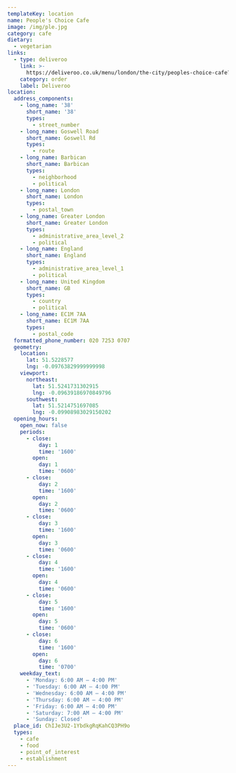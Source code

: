 ```yaml
---
templateKey: location
name: People's Choice Cafe
image: /img/ple.jpg
category: cafe
dietary:
  - vegetarian
links:
  - type: deliveroo
    link: >-
      https://deliveroo.co.uk/menu/london/the-city/peoples-choice-cafe?day=today&postcode=E26EY&time=ASAP
    category: order
    label: Deliveroo
location:
  address_components:
    - long_name: '38'
      short_name: '38'
      types:
        - street_number
    - long_name: Goswell Road
      short_name: Goswell Rd
      types:
        - route
    - long_name: Barbican
      short_name: Barbican
      types:
        - neighborhood
        - political
    - long_name: London
      short_name: London
      types:
        - postal_town
    - long_name: Greater London
      short_name: Greater London
      types:
        - administrative_area_level_2
        - political
    - long_name: England
      short_name: England
      types:
        - administrative_area_level_1
        - political
    - long_name: United Kingdom
      short_name: GB
      types:
        - country
        - political
    - long_name: EC1M 7AA
      short_name: EC1M 7AA
      types:
        - postal_code
  formatted_phone_number: 020 7253 0707
  geometry:
    location:
      lat: 51.5228577
      lng: -0.09763829999999998
    viewport:
      northeast:
        lat: 51.5241731302915
        lng: -0.09639186970849796
      southwest:
        lat: 51.5214751697085
        lng: -0.09908983029150202
  opening_hours:
    open_now: false
    periods:
      - close:
          day: 1
          time: '1600'
        open:
          day: 1
          time: '0600'
      - close:
          day: 2
          time: '1600'
        open:
          day: 2
          time: '0600'
      - close:
          day: 3
          time: '1600'
        open:
          day: 3
          time: '0600'
      - close:
          day: 4
          time: '1600'
        open:
          day: 4
          time: '0600'
      - close:
          day: 5
          time: '1600'
        open:
          day: 5
          time: '0600'
      - close:
          day: 6
          time: '1600'
        open:
          day: 6
          time: '0700'
    weekday_text:
      - 'Monday: 6:00 AM – 4:00 PM'
      - 'Tuesday: 6:00 AM – 4:00 PM'
      - 'Wednesday: 6:00 AM – 4:00 PM'
      - 'Thursday: 6:00 AM – 4:00 PM'
      - 'Friday: 6:00 AM – 4:00 PM'
      - 'Saturday: 7:00 AM – 4:00 PM'
      - 'Sunday: Closed'
  place_id: ChIJe3U2-1YbdkgRqKahCQ3PH9o
  types:
    - cafe
    - food
    - point_of_interest
    - establishment
---
```

